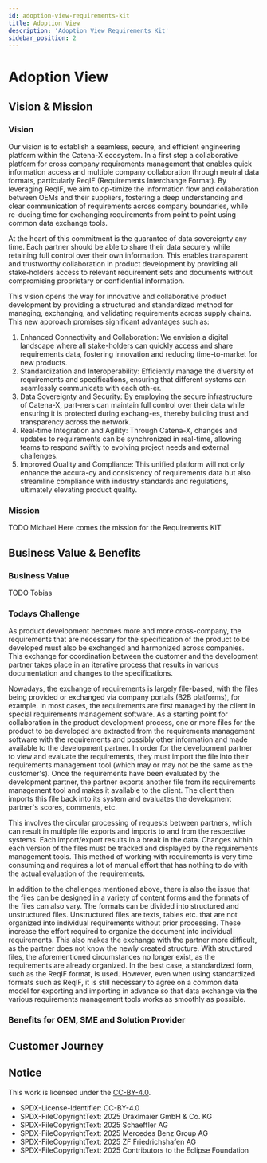 ```yaml
---
id: adoption-view-requirements-kit
title: Adoption View
description: 'Adoption View Requirements Kit'
sidebar_position: 2
---
```


# Adoption View

## Vision & Mission

### Vision

Our vision is to establish a seamless, secure, and efficient engineering platform within the Catena-X ecosystem. In a first step a collaborative platform for cross company requirements management that enables quick information access and multiple company collaboration through neutral data formats, particularly ReqIF (Requirements Interchange Format). By leveraging ReqIF, we aim to op-timize the information flow and collaboration between OEMs and their suppliers, fostering a deep understanding and clear communication of requirements across company boundaries, while re-ducing time for exchanging requirements from point to point using common data exchange tools.

At the heart of this commitment is the guarantee of data sovereignty any time. Each partner should be able to share their data securely while retaining full control over their own information. This enables transparent and trustworthy collaboration in product development by providing all stake-holders access to relevant requirement sets and documents without compromising proprietary or confidential information.

This vision opens the way for innovative and collaborative product development by providing a structured and standardized method for managing, exchanging, and validating requirements across supply chains. This new approach promises significant advantages such as:

1.	Enhanced Connectivity and Collaboration: We envision a digital landscape where all stake-holders can quickly access and share requirements data, fostering innovation and reducing time-to-market for new products.
2.	Standardization and Interoperability: Efficiently manage the diversity of requirements and specifications, ensuring that different systems can seamlessly communicate with each oth-er.
3.	Data Sovereignty and Security: By employing the secure infrastructure of Catena-X, part-ners can maintain full control over their data while ensuring it is protected during exchang-es, thereby building trust and transparency across the network.
4.	Real-time Integration and Agility: Through Catena-X, changes and updates to requirements can be synchronized in real-time, allowing teams to respond swiftly to evolving project needs and external challenges.
5.	Improved Quality and Compliance: This unified platform will not only enhance the accura-cy and consistency of requirements data but also streamline compliance with industry standards and regulations, ultimately elevating product quality.



### Mission
TODO Michael
Here comes the mission for the Requirements KIT


## Business Value & Benefits

### Business Value
TODO Tobias

### Todays Challenge

As product development becomes more and more cross-company, the requirements that are necessary for the specification of the product to be developed must also be exchanged and harmonized across companies. This exchange for coordination between the customer and the development partner takes place in an iterative process that results in various documentation and changes to the specifications.

Nowadays, the exchange of requirements is largely file-based, with the files being provided or exchanged via company portals (B2B platforms), for example. In most cases, the requirements are first managed by the client in special requirements management software. As a starting point for collaboration in the product development process, one or more files for the product to be developed are extracted from the requirements management software with the requirements and possibly other information and made available to the development partner. In order for the development partner to view and evaluate the requirements, they must import the file into their requirements management tool (which may or may not be the same as the customer's). Once the requirements have been evaluated by the development partner, the partner exports another file from its requirements management tool and makes it available to the client. The client then imports this file back into its system and evaluates the development partner's scores, comments, etc.

This involves the circular processing of requests between partners, which can result in multiple file exports and imports to and from the respective systems. Each import/export results in a break in the data. Changes within each version of the files must be tracked and displayed by the requirements management tools. This method of working with requirements is very time consuming and requires a lot of manual effort that has nothing to do with the actual evaluation of the requirements.

In addition to the challenges mentioned above, there is also the issue that the files can be designed in a variety of content forms and the formats of the files can also vary. The formats can be divided into structured and unstructured files. Unstructured files are texts, tables etc. that are not organized into individual requirements without prior processing. These increase the effort required to organize the document into individual requirements. This also makes the exchange with the partner more difficult, as the partner does not know the newly created structure. With structured files, the aforementioned circumstances no longer exist, as the requirements are already organized. In the best case, a standardized form, such as the ReqIF format, is used. However, even when using standardized formats such as ReqIF, it is still necessary to agree on a common data model for exporting and importing in advance so that data exchange via the various requirements management tools works as smoothly as possible.



### Benefits for OEM, SME and Solution Provider


## Customer Journey


## Notice

This work is licensed under the [CC-BY-4.0](https://creativecommons.org/licenses/by/4.0/legalcode).

- SPDX-License-Identifier: CC-BY-4.0
- SPDX-FileCopyrightText: 2025 Dräxlmaier GmbH & Co. KG
- SPDX-FileCopyrightText: 2025 Schaeffler AG
- SPDX-FileCopyrightText: 2025 Mercedes Benz Group AG
- SPDX-FileCopyrightText: 2025 ZF Friedrichshafen AG
- SPDX-FileCopyrightText: 2025 Contributors to the Eclipse Foundation
